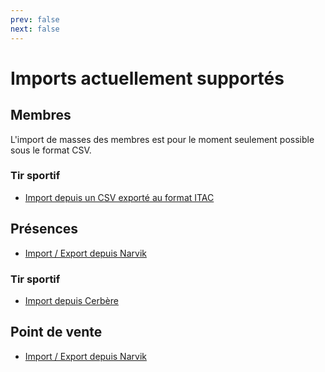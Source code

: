 ```yaml
---
prev: false
next: false
---
```


# Imports actuellement supportés

## Membres
L'import de masses des membres est pour le moment seulement possible sous le format CSV.

### Tir sportif
- [Import depuis un CSV exporté au format ITAC](/frontend/docs/import/fftir-itac)

## Présences
- [Import / Export depuis Narvik](/frontend/docs/import/narvik-presences)

### Tir sportif
- [Import depuis Cerbère](/frontend/docs/import/fftir-cerbere)

## Point de vente
- [Import / Export depuis Narvik](/frontend/docs/import/narvik-pos)
